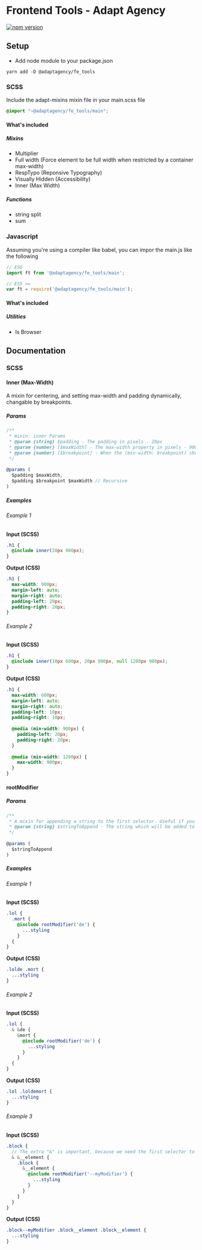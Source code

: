 # Frontend Tools - Adapt Agency
[![npm version](https://badge.fury.io/js/%40adaptagency%2Ffe_tools.svg)](https://badge.fury.io/js/%40adaptagency%2Ffe_tools)

## Setup 
* Add node module to your package.json
```console
yarn add -D @adaptagency/fe_tools
```

### SCSS
Include the adapt-mixins mixin file in your main.scss file
```scss
@import "~@adaptagency/fe_tools/main";
```

#### What's included
##### Mixins
- Multiplier
- Full width (Force element to be full width when restricted by a container max-width)
- RespTypo (Reponsive Typography)
- Visually Hidden (Accessibility)
- Inner (Max Width)
##### Functions
- string split
- sum

### Javascript
Assuming you're using a compiler like babel, you can impor the main.js like the following
```js
// ES6
import ft from '@adaptagency/fe_tools/main';

// ES5 >=
var ft = require('@adaptagency/fe_tools/main');
```

#### What's included
##### Utilities
- Is Browser


## Documentation
### SCSS

#### Inner (Max-Width)
A mixin for centering, and setting max-width and padding dynamically, changable by breakpoints. 

##### Params
```js
/**
 * mixin: inner Params
 * @param {string} $padding - The padding in pixels - 20px
 * @param {number} [$maxWidth] - The max-width property in pixels - 900px
 * @param {number} [$breakpoint] - When the (min-width: breakpoint) should apply, in pixels - 1024px
 */
 
@params (
  $padding $maxWidth,
  $padding $breakpoint $maxWidth // Recursive
)
```

##### Examples
###### Example 1
**Input (SCSS)**
```scss
.h1 {
  @include inner(20px 900px);
}
```

**Output (CSS)**
```scss
.h1 {
  max-width: 900px;
  margin-left: auto;
  margin-right: auto;
  padding-left: 20px;
  padding-right: 20px;
}
```

###### Example 2
**Input (SCSS)**
```scss
.h1 {
  @include inner(10px 600px, 20px 900px, null 1200px 900px);
}
```

**Output (CSS)**
```scss
.h1 {
  max-width: 600px;
  margin-left: auto;
  margin-right: auto;
  padding-left: 10px;
  padding-right: 10px;
  
  @media (min-width: 900px) {
    padding-left: 20px;
    padding-right: 20px;
  }
  
  @media (min-width: 1200px) {
    max-width: 900px;
  }
}
```

#### rootModifier
##### Params
```js
/**
 * A mixin for appending a string to the first selector. Useful if you're using BEM modifier on root level of your selector.
 * @param {string} $stringToAppend - The string which will be added to the first selector in the selector.
 */
 
@params (
  $stringToAppend
)
```

##### Examples
###### Example 1
**Input (SCSS)**
```scss
.lol {
  .mort {
    @include rootModifier('de') {
      ...styling
    }
  {
}
```

**Output (CSS)**
```scss
.lolde .mort {
  ...styling
}
```

###### Example 2
**Input (SCSS)**
```scss
.lol {
  & &de {
    &mort {
      @include rootModifier('de') {
        ...styling
      }
    }
  {
}
```

**Output (CSS)**
```scss
.lol .loldemort {
  ...styling
}
```

###### Example 3
**Input (SCSS)**
```scss
.block {
  // The extra "&" is important, because we need the first selector to exist isolated.
  & &__element {
    .block {
      &__element {
        @include rootModifier('--myModifier') {
          ...styling
        }
      }
    }
  }
}
```

**Output (CSS)**
```scss
.block--myModifier .block__element .block__element { 
  ...styling
}
```

